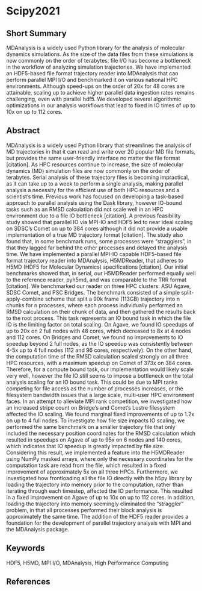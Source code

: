 # Scipy2021


Short Summary
-------------

MDAnalysis is a widely used Python library for the analysis of molecular dynamics simulations. As the size of the data files from these simulations is now commonly on the order of terabytes, file I/O has become a bottleneck in the workflow of analyzing simulation trajectories. We have implemented an HDF5-based file format trajectory reader into MDAnalysis that can perform parallel MPI I/O and benchmarked it on various national HPC environments. Although speed-ups on the order of 20x for 48 cores are attainable, scaling up to achieve higher parallel data ingestion rates remains challenging, even with parallel hdf5. We developed several algorithmic optimizations in our analysis workflows that lead to fixed in IO times of up to 10x on up to 112 cores.


Abstract
--------

MDAnalysis is a widely used Python library that streamlines the analysis of MD trajectories in that it can read and write over 20 popular MD file formats, but provides the same user-friendly interface no matter the file format [citation]. As HPC resources continue to increase, the size of molecular dynamics (MD) simulation files are now commonly on the order of terabytes. Serial analysis of these trajectory files is becoming impractical, as it can take up to a week to perform a single analysis, making parallel analysis a necessity for the efficient use of both HPC resources and a scientist’s time. Previous work has focused on developing a task-based approach to parallel analysis using the Dask library, however IO-bound tasks such as an RMSD calculation did not scale well in an HPC environment due to a file IO bottleneck [citation]. A previous feasibility study showed that parallel IO via MPI-IO and HDF5 led to near ideal scaling on SDSC’s Comet on up to 384 cores although it did not provide a usable implementation of a true MD trajectory format [citation]. The study also found that, in some benchmark runs, some processes were “stragglers”, in that they lagged far behind the other processes and delayed the analysis time. We have implemented a parallel MPI-IO capable HDF5-based file format trajectory reader into MDAnalysis, H5MDReader, that adheres to H5MD (HDF5 for Molecular Dynamics) specifications [citation]. Our initial benchmarks showed that, in serial, our H5MDReader performed equally well to the reference reader, pyh5md, and was comparable to the TRR format [citation]. We benchmarked our reader on three HPC clusters: ASU Agave, SDSC Comet, and PSC Bridges. The benchmark consisted of a simple split-apply-combine scheme that split a 90k frame (113GB) trajectory into n chunks for n processes, where each process individually performed an RMSD calculation on their chunk of data, and then gathered the results back to the root process. This task represents an IO bound task in which the file IO is the limiting factor on total scaling. On Agave, we found IO speedups of up to 20x on 2 full nodes with 48 cores, which decreased to 8x at 4 nodes and 112 cores. On Bridges and Comet, we found no improvements to IO speedup beyond 2 full nodes, as the IO speedup was consistently between 4-5x up to 4 full nodes (112 and 96 cores, respectively). On the other hand, the computation time of the RMSD calculation scaled strongly on all three HPC resources, with a maximum speedup on Comet of 373x on 384 cores. Therefore, for a compute bound task, our implementation would likely scale very well, however the file IO still seems to impose a bottleneck on the total analysis scaling for an IO bound task. This could be due to MPI ranks competing for file access as the number of processes increases, or the filesystem bandwidth issues that a large scale, multi-user HPC environment faces. In an attempt to alleviate MPI rank competition, we investigated how an increased stripe count on Bridge’s and Comet’s Lustre filesystem affected the IO scaling. We found marginal fixed improvements of up to 1.2x on up to 4 full nodes. To investigate how file size impacts IO scaling, we performed the same benchmark on a smaller trajectory file that only included the necessary position coordinates for the RMSD calculation which resulted in speedups on Agave of up to 95x on 6 nodes and 140 cores, which indicates that IO speedup is greatly impacted by file size. Considering this result, we implemented a feature into the H5MDReader using NumPy masked arrays, where only the necessary coordinates for the computation task are read from the file, which resulted in a fixed improvement of approximately 5x on all three HPCs. Furthermore, we investigated how frontloading all the file IO directly with the h5py library by loading the trajectory into memory prior to the computation, rather than iterating through each timestep, affected the IO performance. This resulted in a fixed improvement on Agave of up to 10x on up to 112 cores. In addition, loading the trajectory into memory seemingly eliminated the “straggler” problem, in that all processes performed their block analysis is approximately the same time. The addition of the HDF5 reader provides a foundation for the development of parallel trajectory analysis with MPI and the MDAnalysis package.


Keywords
--------
HDF5, H5MD, MPI I/O, MDAnalysis, High Performance Computing


References
----------
